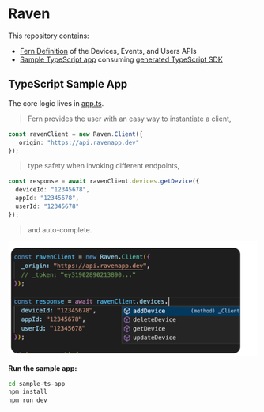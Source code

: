 # Raven

This repository contains:

- [Fern Definition](/fern/raven/definition/) of the Devices, Events, and Users APIs
- [Sample TypeScript app](./sample-ts-app/src/app.ts) consuming [generated TypeScript SDK](./sample-ts-app/package.json#L9)

## TypeScript Sample App

The core logic lives in [app.ts](./sample-ts-app/src/app.ts).

> Fern provides the user with an easy way to instantiate a client,

```typescript
const ravenClient = new Raven.Client({
  _origin: "https://api.ravenapp.dev"
});
```

> type safety when invoking different endpoints,

```typescript
const response = await ravenClient.devices.getDevice({
  deviceId: "12345678",
  appId: "12345678",
  userId: "12345678"
});
```

> and auto-complete.

![Autocomplete of client](autocomplete.png)

**Run the sample app:**

```bash
cd sample-ts-app
npm install
npm run dev
```
